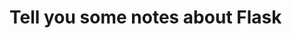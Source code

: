 <!--
 * @Author: sunyudi
 * @Date: 2020-06-06 11:36:37
 * @LastEditTime: 2020-06-06 13:13:15
--> 
# Tell you some notes about Flask
